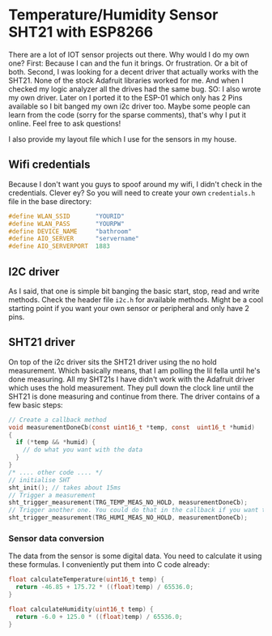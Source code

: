 # Temperature/Humidity Sensor SHT21 with ESP8266
There are a lot of IOT sensor projects out there. Why would I do my own one? First: Because I can and the fun it brings. Or frustration. Or a bit of both. Second, I was looking for a decent driver that actually works with the SHT21. None of the stock Adafruit libraries worked for me. And when I checked my logic analyzer all the drives had the same bug.
SO: I also wrote my own driver. Later on I ported it to the ESP-01 which only has 2 Pins available so I bit banged my own i2c driver too.
Maybe some people can learn from the code (sorry for the sparse comments), that's why I put it online. Feel free to ask questions!

I also provide my layout file which I use for the sensors in my house.

## Wifi credentials
Because I don't want you guys to spoof around my wifi, I didn't check in the credentials. Clever ey? So you will need to create your own `credentials.h` file in the base directory:
```c
#define WLAN_SSID       "YOURID"
#define WLAN_PASS       "YOURPW"
#define DEVICE_NAME     "bathroom"
#define AIO_SERVER      "servername"
#define AIO_SERVERPORT  1883
```

## I2C driver
As I said, that one is simple bit banging the basic start, stop, read and write methods. Check the header file `i2c.h` for available methods. Might be a cool starting point if you want your own sensor or peripheral and only have 2 pins.

## SHT21 driver
On top of the i2c driver sits the SHT21 driver using the no hold measurement. Which basically means, that I am polling the lil fella until he's done measuring.
All my SHT21s I have didn't work with the Adafruit driver which uses the hold measurement. They pull down the clock line until the SHT21 is done measuring and continue from there. 
The driver contains of a few basic steps:
```c
// Create a callback method
void measurementDoneCb(const uint16_t *temp, const  uint16_t *humid)
{
  if (*temp && *humid) {
    // do what you want with the data
  }
}
/* .... other code .... */
// initialise SHT
sht_init(); // takes about 15ms
// Trigger a measurement
sht_trigger_measurement(TRG_TEMP_MEAS_NO_HOLD, measurementDoneCb);
// Trigger another one. You could do that in the callback if you want too
sht_trigger_measurement(TRG_HUMI_MEAS_NO_HOLD, measurementDoneCb);
```

### Sensor data conversion
The data from the sensor is some digital data. You need to calculate it using these formulas. I conveniently put them into C code already:
```c
float calculateTemperature(uint16_t temp) {
  return -46.85 + 175.72 * ((float)temp) / 65536.0;
}

float calculateHumidity(uint16_t temp) {
  return -6.0 + 125.0 * ((float)temp) / 65536.0;
}
```
